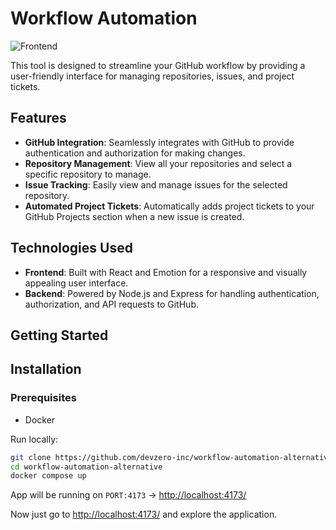 # Workflow Automation
![Frontend](https://github.com/devzero-inc/workflow-automation-alternative/assets/93814858/ed844903-187a-487b-9353-785fb72819d8)

This tool is designed to streamline your GitHub workflow by providing a user-friendly interface for managing repositories, issues, and project tickets.

## Features

- **GitHub Integration**: Seamlessly integrates with GitHub to provide authentication and authorization for making changes.
- **Repository Management**: View all your repositories and select a specific repository to manage.
- **Issue Tracking**: Easily view and manage issues for the selected repository.
- **Automated Project Tickets**: Automatically adds project tickets to your GitHub Projects section when a new issue is created.

## Technologies Used

- **Frontend**: Built with React and Emotion for a responsive and visually appealing user interface.
- **Backend**: Powered by Node.js and Express for handling authentication, authorization, and API requests to GitHub.

## Getting Started


## Installation

### Prerequisites
- Docker

Run locally: 
```bash
git clone https://github.com/devzero-inc/workflow-automation-alternative.git
cd workflow-automation-alternative
docker compose up
```
App will be running on ```PORT:4173``` -> [http://localhost:4173/](http://localhost:4173/)

Now just go to [http://localhost:4173/](http://localhost:4173/) and explore the application.

